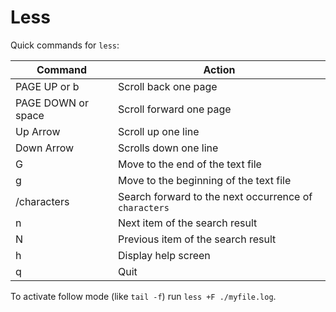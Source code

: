 # Less

Quick commands for `less`:

|Command|Action|
|---|---|
|PAGE UP or b|Scroll back one page|
|PAGE DOWN or space|Scroll forward one page|
|Up Arrow|Scroll up one line|
|Down Arrow|Scrolls down one line|
|G|Move to the end of the text file|
|g|Move to the beginning of the text file|
|/characters|Search forward to the next occurrence of `characters`|
|n|Next item of the search result|
|N|Previous item of the search result|
|h|Display help screen|
|q|Quit|

To activate follow mode (like `tail -f`) run `less +F ./myfile.log`.
